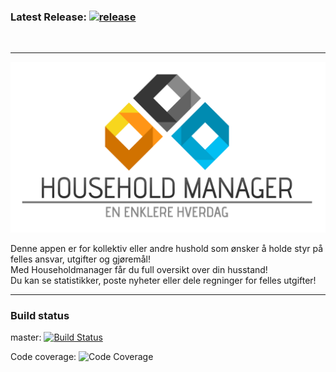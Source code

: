 ### Latest Release: [![release](http://github-release-version.herokuapp.com/github/StamosUltra/HouseholdManager---Group5/release.svg?style=flat)](https://github.com/StamosUltra/HouseholdManager---Group5/releases/latest)
<br>

---

<img src=https://raw.githubusercontent.com/StamosUltra/HouseholdManager---Group5/master/src/main/webapp/images/HHM_logo_text.png><br>

Denne appen er for kollektiv eller andre hushold som ønsker å holde styr på felles ansvar, utgifter og gjøremål!<br>
Med Householdmanager får du full oversikt over din husstand!<br>
Du kan se statistikker, poste nyheter eller dele regninger for felles utgifter!

---

### Build status

master: [![Build Status](https://travis-ci.org/StamosUltra/HouseholdManager---Group5.svg?branch=master)](https://travis-ci.org/StamosUltra/HouseholdManager---Group5)

Code coverage: ![Code Coverage](https://codecov.io/gh/StamosUltra/HouseholdManager---Group5/branch/master/graph/badge.svg)
